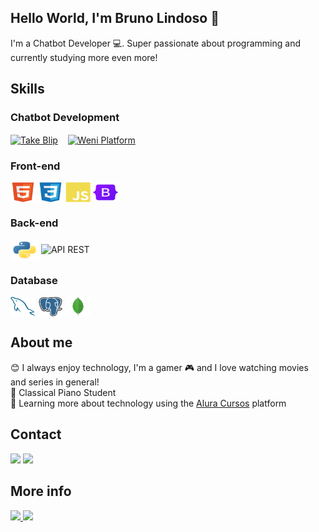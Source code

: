 ## Hello World, I'm Bruno Lindoso 👋

I'm a Chatbot Developer 💻. Super passionate about programming and currently studying more even more!
  
## Skills

### Chatbot Development
<a href="https://www.take.net/"><img  align="center" src="https://yt3.ggpht.com/ytc/AMLnZu9UIS-8Qdqk8RZ5IYnDKRzxL9gq-DQrb_NBZm5zDg=s900-c-k-c0x00ffffff-no-rj" width="40" height="40" alt="Take Blip" title="Take Blip"/></a>&nbsp;&nbsp;&nbsp;
<a href="https://www.weni.ai/"><img  align="center" src="[https://media-exp1.licdn.com/dms/image/C4D0BAQFsTd84ziAJgg/company-logo_200_200/0/1609792291772?e=1665619200&v=beta&t=NGNj6XfBnsOAOzp6-SKr6sEguFJqUurwOZvPBLK8nG8](https://weni.ai/wp-content/uploads/2022/03/logo-weni-completo-verde.png.webp)" width="40" height="40" alt="Weni Platform" title="Weni Platform"/></a>

### Front-end
<img align="center" src="https://raw.githubusercontent.com/devicons/devicon/master/icons/html5/html5-original.svg" width="40" height="32" />         <img align="center" src="https://raw.githubusercontent.com/devicons/devicon/master/icons/css3/css3-original.svg" width="40" height="32" />         <img align="center" src="https://raw.githubusercontent.com/devicons/devicon/master/icons/javascript/javascript-plain.svg" width="40" height="32" />         <img align="center" src="https://raw.githubusercontent.com/devicons/devicon/master/icons/bootstrap/bootstrap-original.svg" width="40" height="32" />    

### Back-end
<img  align="center" src="https://raw.githubusercontent.com/devicons/devicon/master/icons/python/python-original.svg" width="45" height="32" />         <img align="center" alt="API REST" src="https://imgur.com/FTeNrPl.png" width="70" />              

### Database
<img align="center" src="https://raw.githubusercontent.com/devicons/devicon/master/icons/mysql/mysql-original.svg" width="40" height="32" />      <img align="center" src="https://raw.githubusercontent.com/devicons/devicon/master/icons/postgresql/postgresql-original.svg" width="40" height="32" />          <img align="center" src="https://raw.githubusercontent.com/devicons/devicon/master/icons/mongodb/mongodb-original.svg" width="40" height="32" />

## About me
😊 I always enjoy technology, I'm a gamer 🎮 and I love watching movies and series in general! <br>
🎹 Classical Piano Student <br>
🌱 Learning more about technology using the [Alura Cursos](https://www.alura.com.br/) platform

## Contact
 <div>   
  <a href = "mailto:brunolindoso@gmail.com" target="_blank"><img src="https://img.shields.io/badge/Gmail-D14836?style=for-the-badge&logo=gmail&logoColor=white"" target="_blank"></a>
 <a href="https://www.linkedin.com/in/brunolindosodev/" target="_blank"><img src="https://img.shields.io/badge/-LinkedIn-%230077B5?style=for-the-badge&logo=linkedin&logoColor=white" target="_blank"></a> 
</div>
    
## More info
 
<!-- Painel de Trabalhos -->
<div>
 <a href="https://github.com/bslindoso">
 <img height="170em" src="https://github-readme-stats.vercel.app/api?username=bslindoso&show_icons=true&theme=dark&include_all_commits=true&count_private=true"/>
 <img height="170em" src="https://github-readme-stats.vercel.app/api/top-langs/?username=bslindoso&layout=compact&langs_count=7&theme=dark"/>
</div>
